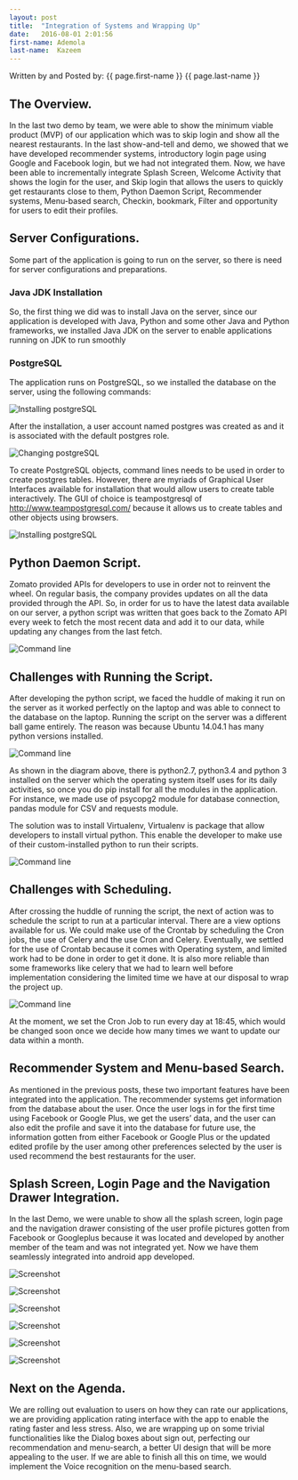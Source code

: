```yaml
---
layout: post
title:  "Integration of Systems and Wrapping Up"
date:   2016-08-01 2:01:56
first-name: Ademola
last-name:  Kazeem
---
```

Written by and Posted by: {{ page.first-name }}  {{ page.last-name }}

## The Overview.

In the last two demo by team, we were able to show the minimum viable product (MVP) of our application which was to skip login and show all the nearest restaurants. In the last show-and-tell and demo, we showed that we have developed recommender systems, introductory login page using Google and Facebook login, but we had not integrated them. Now, we have been able to incrementally integrate Splash Screen, Welcome Activity that shows the login for the user, and Skip login that allows the users to quickly get restaurants close to them, Python Daemon Script, Recommender systems, Menu-based search, Checkin, bookmark, Filter and opportunity for users to edit their profiles.
 

## Server Configurations.
Some part of the application is going to run on the server, so there is need for server configurations and preparations. 
   
### Java JDK Installation
So, the first thing we did was to install Java on the server, since our application is developed with Java, Python and some other Java and Python frameworks, we installed Java JDK on the server to enable applications running on JDK to run smoothly

### PostgreSQL
The application runs on PostgreSQL, so we installed the database on the server, using the following commands:

![Installing postgreSQL](/Snapr-Team/images/sudo-apt-get.png)

After the installation, a user account named postgres was created as and it is associated with the default postgres role.

![Changing postgreSQL](/Snapr-Team/images/sudo-postgres.png)

To create PostgreSQL objects, command lines needs to be used in order to create postgres tables. However, there are myriads of Graphical User Interfaces available for installation that would allow users to create table interactively. The GUI of choice is teampostgresql of http://www.teampostgresql.com/ because it allows us to create tables and other objects using browsers.

![Installing postgreSQL](/Snapr-Team/images/teampostgresql.png)

## Python Daemon Script.
Zomato provided APIs for developers to use in order not to reinvent the wheel. On regular basis, the company provides updates on all the data provided through the API. So, in order for us to have the latest data available on our server, a python script was written that goes back to the Zomato API every week to fetch the most recent data and add it to our data, while updating any changes from the last fetch. 

![Command line](/Snapr-Team/images/whole.png)

## Challenges with Running the Script.

After developing the python script, we faced the huddle of making it run on the server as it worked perfectly on the laptop and was able to connect to the database on the laptop. Running the script on the server was a different ball game entirely. The reason was because Ubuntu 14.04.1 has many python versions installed.

![Command line](/Snapr-Team/images/challenges1.png)

As shown in the diagram above, there is python2.7, python3.4 and python 3 installed on the server which the operating system itself uses for its daily activities, so once you do pip install for all the modules in the application. For instance, we made use of psycopg2 module for database connection, pandas module for CSV and requests module. 

The solution was to install Virtualenv, Virtualenv is package that allow developers to install virtual python. This enable the developer to make use of their custom-installed python to run their scripts.

![Command line](/Snapr-Team/images/challenges2.png)

## Challenges with Scheduling.

After crossing the huddle of running the script, the next of action was to schedule the script to run at a particular interval. There are a view options available for us. We could make use of the Crontab by scheduling the Cron jobs, the use of Celery and the use Cron and Celery. 
Eventually, we settled for the use of Crontab because it comes with Operating system, and limited work had to be done in order to get it done. It is also more reliable than some frameworks like celery that we had to learn well before implementation considering the limited time we have at our disposal to wrap the project up.

![Command line](/Snapr-Team/images/cron.png)

At the moment, we set the Cron Job to run every day at 18:45, which would be changed soon once we decide how many times we want to update our data within a month.

## Recommender System and Menu-based Search.

As mentioned in the previous posts, these two important features have been integrated into the application. The recommender systems get information from the database about the user. Once the user logs in for the first time using Facebook or Google Plus, we get the users’ data, and the user can also edit the profile and save it into the database for future use, the information gotten from either Facebook or Google Plus or the updated edited profile by the user among other preferences selected by the user is used recommend the best restaurants for the user.

## Splash Screen, Login Page and the Navigation Drawer Integration.

In the last Demo, we were unable to show all the splash screen, login page and the navigation drawer consisting of the user profile pictures gotten from Facebook or Googleplus because it was located and developed by another member of the team and was not integrated yet. Now we have them seamlessly integrated into android app developed.

![Screenshot](/Snapr-Team/images/Splash.png)

![Screenshot](/Snapr-Team/images/Login.png)

![Screenshot](/Snapr-Team/images/LoggedInFB.png)

![Screenshot](/Snapr-Team/images/LogginFB1.png)

![Screenshot](/Snapr-Team/images/LogginFB2.png)

![Screenshot](/Snapr-Team/images/LoggedInGP.png)

## Next on the Agenda.

We are rolling out evaluation to users on how they can rate our applications, we are providing application rating interface with the app to enable the rating faster and less stress. Also, we are wrapping up on some trivial functionalities like the Dialog boxes about sign out, perfecting our recommendation and menu-search, a better UI design that will be more appealing to the user. If we are able to finish all this on time, we would implement the Voice recognition on the menu-based search.











